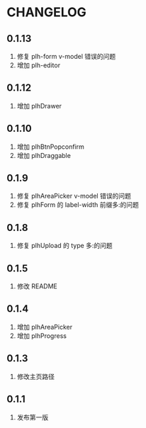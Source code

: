# CHANGELOG

## 0.1.13

1. 修复 plh-form v-model 错误的问题
2. 增加 plh-editor

## 0.1.12

1. 增加 plhDrawer

## 0.1.10

1. 增加 plhBtnPopconfirm
2. 增加 plhDraggable

## 0.1.9

1. 修复 plhAreaPicker v-model 错误的问题
2. 修复 plhForm 的 label-width 前缀多:的问题

## 0.1.8

1. 修复 plhUpload 的 type 多:的问题

## 0.1.5

1. 修改 README

## 0.1.4

1. 增加 plhAreaPicker
2. 增加 plhProgress

## 0.1.3

1. 修改主页路径

## 0.1.1

1. 发布第一版
